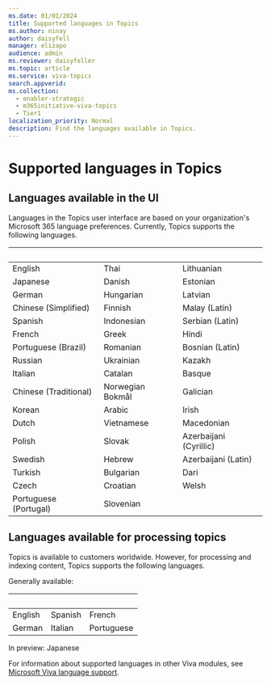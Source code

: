 ```yaml
---
ms.date: 01/01/2024
title: Supported languages in Topics
ms.author: ninay
author: daisyfell
manager: elizapo
audience: admin
ms.reviewer: daisyfeller
ms.topic: article
ms.service: viva-topics
search.appverid: 
ms.collection:
  - enabler-strategic
  - m365initiative-viva-topics
  - Tier1
localization_priority: Normal
description: Find the languages available in Topics.
---
```



# Supported languages in Topics

## Languages available in the UI

Languages in the Topics user interface are based on your organization's Microsoft 365 language preferences. Currently, Topics supports the following languages.

|&nbsp;  | &nbsp; |&nbsp; |
|---|---|---|
English|Thai|Lithuanian
Japanese|Danish|Estonian
German|Hungarian|Latvian
Chinese (Simplified)|Finnish|Malay (Latin)
Spanish|Indonesian|Serbian (Latin)
French|Greek|Hindi
Portuguese (Brazil)|Romanian|Bosnian (Latin)
Russian|Ukrainian|Kazakh
Italian|Catalan|Basque
Chinese (Traditional)|Norwegian Bokmål|Galician
Korean|Arabic|Irish
Dutch|Vietnamese|Macedonian
Polish|Slovak|Azerbaijani (Cyrillic)
Swedish|Hebrew|Azerbaijani (Latin)
Turkish|Bulgarian|Dari
Czech|Croatian|Welsh
Portuguese (Portugal)|Slovenian |

## Languages available for processing topics

Topics is available to customers worldwide. However, for processing and indexing content, Topics supports the following languages.

Generally available:

|&nbsp;  | &nbsp; |&nbsp; |
|---|---|---|
English|Spanish |French |
German |Italian |Portuguese |

In preview:
Japanese

For information about supported languages in other Viva modules, see [Microsoft Viva language support](../topics/viva-language-support.md).
